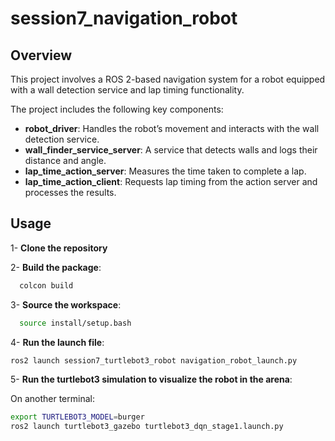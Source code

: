 # session7_navigation_robot
## Overview
This project involves a ROS 2-based navigation system for a robot equipped with a wall detection service and lap timing functionality.

The project includes the following key components:

- **robot_driver**: Handles the robot’s movement and interacts with the wall detection service.
- **wall_finder_service_server**: A service that detects walls and logs their distance and angle.
- **lap_time_action_server**: Measures the time taken to complete a lap.
- **lap_time_action_client**: Requests lap timing from the action server and processes the results.
  
## Usage
1- **Clone the repository**

2- **Build the package**:

 ```bash
   colcon build
 ```
3- **Source the workspace**:

 ```bash
   source install/setup.bash
 ```

4- **Run the launch file**:
 ```bash
 ros2 launch session7_turtlebot3_robot navigation_robot_launch.py
 ```
5- **Run the turtlebot3 simulation to visualize the robot in the arena**:

On another terminal:
 ```bash
export TURTLEBOT3_MODEL=burger
ros2 launch turtlebot3_gazebo turtlebot3_dqn_stage1.launch.py
 ```

